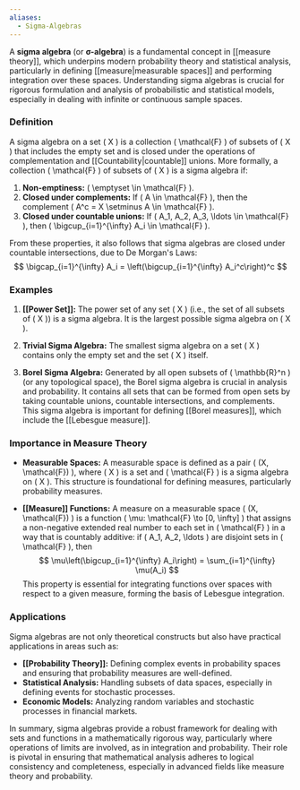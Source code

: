 ```yaml
---
aliases:
  - Sigma-Algebras
---
```


A **sigma algebra** (or **σ-algebra**) is a fundamental concept in [[measure theory]], which underpins modern probability theory and statistical analysis, particularly in defining [[measure|measurable spaces]] and performing integration over these spaces. Understanding sigma algebras is crucial for rigorous formulation and analysis of probabilistic and statistical models, especially in dealing with infinite or continuous sample spaces.

### Definition

A sigma algebra on a set \( X \) is a collection \( \mathcal{F} \) of subsets of \( X \) that includes the empty set and is closed under the operations of complementation and [[Countability|countable]] unions. More formally, a collection \( \mathcal{F} \) of subsets of \( X \) is a sigma algebra if:

1. **Non-emptiness:** \( \emptyset \in \mathcal{F} \).
2. **Closed under complements:** If \( A \in \mathcal{F} \), then the complement \( A^c = X \setminus A \in \mathcal{F} \).
3. **Closed under countable unions:** If \( A_1, A_2, A_3, \ldots \in \mathcal{F} \), then \( \bigcup_{i=1}^{\infty} A_i \in \mathcal{F} \).

From these properties, it also follows that sigma algebras are closed under countable intersections, due to De Morgan's Laws:
$$ \bigcap_{i=1}^{\infty} A_i = \left(\bigcup_{i=1}^{\infty} A_i^c\right)^c $$

### Examples

1. **[[Power Set]]:** The power set of any set \( X \) (i.e., the set of all subsets of \( X \)) is a sigma algebra. It is the largest possible sigma algebra on \( X \).

2. **Trivial Sigma Algebra:** The smallest sigma algebra on a set \( X \) contains only the empty set and the set \( X \) itself.

3. **Borel Sigma Algebra:** Generated by all open subsets of \( \mathbb{R}^n \) (or any topological space), the Borel sigma algebra is crucial in analysis and probability. It contains all sets that can be formed from open sets by taking countable unions, countable intersections, and complements. This sigma algebra is important for defining [[Borel measures]], which include the [[Lebesgue measure]].

### Importance in Measure Theory

- **Measurable Spaces:** A measurable space is defined as a pair \( (X, \mathcal{F}) \), where \( X \) is a set and \( \mathcal{F} \) is a sigma algebra on \( X \). This structure is foundational for defining measures, particularly probability measures.
  
- **[[Measure]] Functions:** A measure on a measurable space \( (X, \mathcal{F}) \) is a function \( \mu: \mathcal{F} \to [0, \infty] \) that assigns a non-negative extended real number to each set in \( \mathcal{F} \) in a way that is countably additive: if \( A_1, A_2, \ldots \) are disjoint sets in \( \mathcal{F} \), then
  $$ \mu\left(\bigcup_{i=1}^{\infty} A_i\right) = \sum_{i=1}^{\infty} \mu(A_i) $$
  This property is essential for integrating functions over spaces with respect to a given measure, forming the basis of Lebesgue integration.

### Applications

Sigma algebras are not only theoretical constructs but also have practical applications in areas such as:

- **[[Probability Theory]]:** Defining complex events in probability spaces and ensuring that probability measures are well-defined.
- **Statistical Analysis:** Handling subsets of data spaces, especially in defining events for stochastic processes.
- **Economic Models:** Analyzing random variables and stochastic processes in financial markets.

In summary, sigma algebras provide a robust framework for dealing with sets and functions in a mathematically rigorous way, particularly where operations of limits are involved, as in integration and probability. Their role is pivotal in ensuring that mathematical analysis adheres to logical consistency and completeness, especially in advanced fields like measure theory and probability.